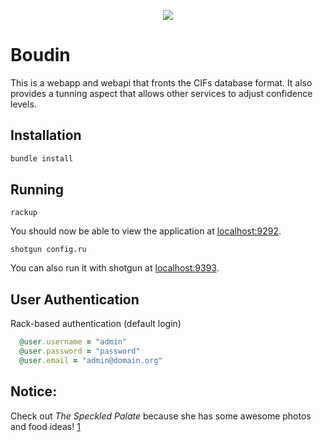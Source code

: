 <p align="center">
<img src="http://www.thespeckledpalate.com/wp-content/uploads/2014/09/12-1666-post/TheSpeckledPalate_BoudinEggBreakfastSandwiches_005_small.jpg">
</p>

Boudin
==============

This is a webapp and webapi that fronts the CIFs database format. It also provides a tunning aspect that allows other services to adjust confidence levels.

## Installation

```ruby
bundle install
```

## Running 

`rackup`

You should now be able to view the application at [localhost:9292](http://localhost:9292).

`shotgun config.ru`

You can also run it with shotgun at [localhost:9393](http://localhost:9393).

## User Authentication

Rack-based authentication (default login)

```ruby
  @user.username = "admin"
  @user.password = "password"
  @user.email = "admin@domain.org"
```
## Notice:

Check out *The Speckled Palate* because she has some awesome photos and food ideas! [1](http://www.thespeckledpalate.com/2014/09/12/its-football-season-friday-boudin-breakfast-sandwiches/)
